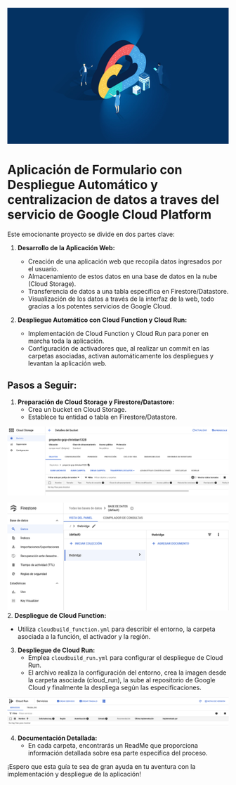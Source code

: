 ![Gcloud](img/1.png)

# Aplicación de Formulario con Despliegue Automático y centralizacion de datos a traves del servicio de Google Cloud Platform

Este emocionante proyecto se divide en dos partes clave:

1. **Desarrollo de la Aplicación Web:**
   - Creación de una aplicación web que recopila datos ingresados por el usuario.
   - Almacenamiento de estos datos en una base de datos en la nube (Cloud Storage).
   - Transferencia de datos a una tabla específica en Firestore/Datastore.
   - Visualización de los datos a través de la interfaz de la web, todo gracias a los potentes servicios de Google Cloud.

2. **Despliegue Automático con Cloud Function y Cloud Run:**
   - Implementación de Cloud Function y Cloud Run para poner en marcha toda la aplicación.
   - Configuración de activadores que, al realizar un commit en las carpetas asociadas, activan automáticamente los despliegues y levantan la aplicación web.

## Pasos a Seguir:

1. **Preparación de Cloud Storage y Firestore/Datastore:**
   - Crea un bucket en Cloud Storage.
   - Establece tu entidad o tabla en Firestore/Datastore.

![Gcloud](img/bucket.png)

![Gcloud](img/firestore.png)
2. **Despliegue de Cloud Function:**
   - Utiliza `cloudbuild_function.yml` para describir el entorno, la carpeta asociada a la función, el activador y la región.

3. **Despliegue de Cloud Run:**
   - Emplea `cloudbuild_run.yml` para configurar el despliegue de Cloud Run.
   - El archivo realiza la configuración del entorno, crea la imagen desde la carpeta asociada (cloud_run), la sube al repositorio de Google Cloud y finalmente la despliega según las especificaciones.

![Gcloud](img/run.png)

4. **Documentación Detallada:**
   - En cada carpeta, encontrarás un ReadMe que proporciona información detallada sobre esa parte específica del proceso.

¡Espero que esta guía te sea de gran ayuda en tu aventura con la implementación y despliegue de la aplicación!
